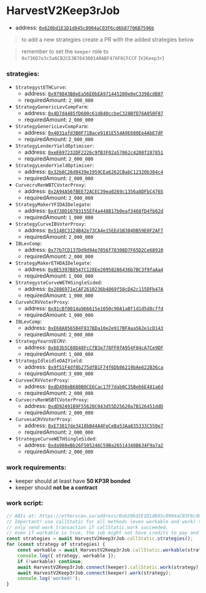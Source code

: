 # HarvestV2Keep3rJob

- address: [`0x620bd1E1D1d845c8904aC03F6cd6b87706B7596b`](https://etherscan.io/address/0x620bd1E1D1d845c8904aC03F6cd6b87706B7596b#code)

> to add a new strategies create a PR with the added strategies below

> remember to set the `keeper` role to `0x736D7e3c5a6CB2CE3B764300140ABF476F6CFCCF` (`V2Keep3r`)

### strategies:


- `StrategystETHCurve`:
    - address: [`0x979843B8eEa56E0bEA971445200e0eC3398cdB87`](https://etherscan.io/address/0x979843B8eEa56E0bEA971445200e0eC3398cdB87#code)
    - requiredAmount: `2_000_000`
- `StrategyGenericLevCompFarm`:
    - address: [`0x4D7d4485fD600c61d840ccbeC328BfD76A050F87`](https://etherscan.io/address/0x4D7d4485fD600c61d840ccbeC328BfD76A050F87#code)
    - requiredAmount: `2_000_000`
- `StrategyGenericLevCompFarm`:
    - address: [`0x4031afd3B0F71Bace9181E554A9E680Ee4AbE7dF`](https://etherscan.io/address/0x4031afd3B0F71Bace9181E554A9E680Ee4AbE7dF#code)
    - requiredAmount: `2_000_000`
- `StrategyLenderYieldOptimiser`:
    - address: [`0xeE697232DF2226c9fB3F02a57062c4208f287851`](https://etherscan.io/address/0xeE697232DF2226c9fB3F02a57062c4208f287851#code)
    - requiredAmount: `2_000_000`
- `StrategyLenderYieldOptimiser`:
    - address: [`0x32b8C26d0439e1959CEa6262CBabC12320b384c4`](https://etherscan.io/address/0x32b8C26d0439e1959CEa6262CBabC12320b384c4#code)
    - requiredAmount: `2_000_000`
- `CurvecrvRenWBTCVoterProxy`:
    - address: [`0x2A94A56fBEE72ACEC39ea0269c1356a8DFbC4765`](https://etherscan.io/address/0x2A94A56fBEE72ACEC39ea0269c1356a8DFbC4765#code)
    - requiredAmount: `2_000_000`
- `StrategyMakerYFIDAIDelegate`:
    - address: [`0x4730D10703155Ef4a448B17b0eaf3468fD4fb02d`](https://etherscan.io/address/0x4730D10703155Ef4a448B17b0eaf3468fD4fb02d#code)
    - requiredAmount: `1_000_000`
- `StrategyCurveIBVoterProxy`:
    - address: [`0x5148C3124B42e73CA4e15EEd1B304DB59E0F2AF7`](https://etherscan.io/address/0x5148C3124B42e73CA4e15EEd1B304DB59E0F2AF7#code)
    - requiredAmount: `2_000_000`
- `IBLevComp`:
    - address: [`0x77b7CD137Dd9d94e7056f78308D7F65D2Ce68910`](https://etherscan.io/address/0x77b7CD137Dd9d94e7056f78308D7F65D2Ce68910#code)
    - requiredAmount: `2_000_000`
- `StrategyMakerETHDAIDelegate`:
    - address: [`0x0E5397B8547C128Ee20958286436b7BC3f9faAa4`](https://etherscan.io/address/0x0E5397B8547C128Ee20958286436b7BC3f9faAa4#code)
    - requiredAmount: `1_000_000`
- `StrategysteCurveWETHSingleSided`:
    - address: [`0x2886971eCAF2610236b4869f58cD42c115DFb47A`](https://etherscan.io/address/0x2886971eCAF2610236b4869f58cD42c115DFb47A#code)
    - requiredAmount: `1_000_000`
- `CurvehCRVVoterProxy`:
    - address: [`0x91cBf0014a966615e1050c90A1aBf1d1d5d8cffd`](https://etherscan.io/address/0x91cBf0014a966615e1050c90A1aBf1d1d5d8cffd#code)
    - requiredAmount: `1_000_000`
- `IBLevComp`:
    - address: [`0xE68A8565B4F837BDa10e2e917BFAaa562e1cD143`](https://etherscan.io/address/0xE68A8565B4F837BDa10e2e917BFAaa562e1cD143#code)
    - requiredAmount: `2_000_000`
- `StrategyYearnVECRV`:
    - address: [`0x683b5C88D48FcCfB3e778FF0fA954F84cA7Ce9DF`](https://etherscan.io/address/0x683b5C88D48FcCfB3e778FF0fA954F84cA7Ce9DF#code)
    - requiredAmount: `1_000_000`
- `StrategyIdleidleDAIYield`:
    - address: [`0x9f51F4df0b275dfB1F74f6Db86219bAe622B36ca`](https://etherscan.io/address/0x9f51F4df0b275dfB1F74f6Db86219bAe622B36ca#code)
    - requiredAmount: `3_000_000`
- `CurveeCRVVoterProxy`:
    - address: [`0xdD498eB680B0CE6Cac17F7dab0C35Beb6E481a6d`](https://etherscan.io/address/0xdD498eB680B0CE6Cac17F7dab0C35Beb6E481a6d#code)
    - requiredAmount: `2_000_000`
- `CurvecrvRenWSBTCVoterProxy`:
    - address: [`0xdD92491B9F55620C043d55D25620a7B126451ddD`](https://etherscan.io/address/0xdD92491B9F55620C043d55D25620a7B126451ddD#code)
    - requiredAmount: `2_000_000`
- `CurvesaCRVVoterProxy`:
    - address: [`0xE73817de3418bB44A4FeCeBa53Aa835333C550e7`](https://etherscan.io/address/0xE73817de3418bB44A4FeCeBa53Aa835333C550e7#code)
    - requiredAmount: `2_000_000`
- `StrategyeCurveWETHSingleSided`:
    - address: [`0xda988eBb26F505246C59Ba26514340B634F9a7a2`](https://etherscan.io/address/0xda988eBb26F505246C59Ba26514340B634F9a7a2#code)
    - requiredAmount: `2_000_000`

### work requirements:

- keeper should at least have **50 KP3R bonded**
- keeper should **not be a contract**

### work script:

```ts
// ABIs at: https://etherscan.io/address/0x620bd1E1D1d845c8904aC03F6cd6b87706B7596b#code
// Important! use callStatic for all methods (even workable and work) to avoid spending gas
// only send work transaction if callStatic.work succeeded,
// even if workable is true, the job might not have credits to pay and the work tx will revert
const strategies = await HarvestV2Keep3rJob.callStatic.strategies();
for (const strategy of strategies) {
    const workable = await HarvestV2Keep3rJob.callStatic.workable(strategy);
    console.log({ strategy, workable });
    if (!workable) continue;
    await HarvestV2Keep3rJob.connect(keeper).callStatic.work(strategy);
    await HarvestV2Keep3rJob.connect(keeper).work(strategy);
    console.log('worked!');
}
```
